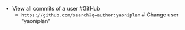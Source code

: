- View all commits of a user #GitHub
	- `https://github.com/search?q=author:yaoniplan` # Change user "yaoniplan"